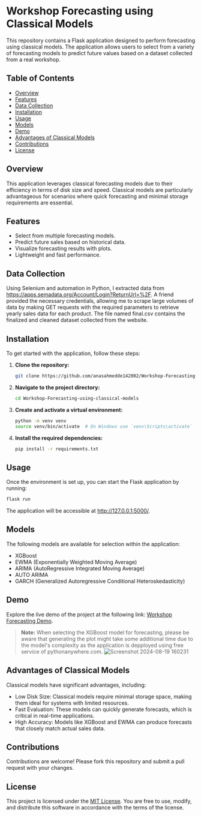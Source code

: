 # Workshop Forecasting using Classical Models

This repository contains a Flask application designed to perform forecasting using classical models. The application allows users to select from a variety of forecasting models to predict future values based on a dataset collected from a real workshop.

## Table of Contents
- [Overview](#overview)
- [Features](#features)
- [Data Collection](#data-collection)
- [Installation](#installation)
- [Usage](#usage)
- [Models](#models)
- [Demo](#demo)
- [Advantages of Classical Models](#advantages-of-classical-models)
- [Contributions](#contributions)
- [License](#license)

## Overview
This application leverages classical forecasting models due to their efficiency in terms of disk size and speed. Classical models are particularly advantageous for scenarios where quick forecasting and minimal storage requirements are essential.

## Features
- Select from multiple forecasting models.
- Predict future sales based on historical data.
- Visualize forecasting results with plots.
- Lightweight and fast performance.

## Data Collection
Using Selenium and automation in Python, I extracted data from https://apps.semadata.org/Account/Login?ReturnUrl=%2F. A friend provided the necessary credentials, allowing me to scrape large volumes of data by making GET requests with the required parameters to retrieve yearly sales data for each product. The file named final.csv contains the finalized and cleaned dataset collected from the website.

## Installation
To get started with the application, follow these steps:

1. **Clone the repository:**
   ```bash
   git clone https://github.com/anasahmedde142002/Workshop-Forecasting-using-classical-models.git
   ```
2. **Navigate to the project directory:**
   ```bash
   cd Workshop-Forecasting-using-classical-models
   ```
3. **Create and activate a virtual environment:**
   ```bash
   python -m venv venv
   source venv/bin/activate  # On Windows use `venv\Scripts\activate`
   ```
4. **Install the required dependencies:**
   ```bash
   pip install -r requirements.txt
   ```
## Usage
Once the environment is set up, you can start the Flask application by running:
```bash
flask run
```
The application will be accessible at http://127.0.0.1:5000/.

## Models
The following models are available for selection within the application:

- XGBoost
- EWMA (Exponentially Weighted Moving Average)
- ARIMA (AutoRegressive Integrated Moving Average)
- AUTO ARIMA
- GARCH (Generalized Autoregressive Conditional Heteroskedasticity)

## Demo
Explore the live demo of the project at the following link: [Workshop Forecasting Demo](https://anasahmeddeahmed1462002.pythonanywhere.com/).

> **Note:** When selecting the XGBoost model for forecasting, please be aware that generating the plot might take some additional time due to the model's complexity as the application is depployed using free service of pythonanywhere.com.
![Screenshot 2024-08-19 160231](https://github.com/user-attachments/assets/526a86f2-8bd5-4a13-9d52-6901df3b4444)

## Advantages of Classical Models
Classical models have significant advantages, including:

- Low Disk Size: Classical models require minimal storage space, making them ideal for systems with limited resources.
- Fast Evaluation: These models can quickly generate forecasts, which is critical in real-time applications.
- High Accuracy: Models like XGBoost and EWMA can produce forecasts that closely match actual sales data.

## Contributions
Contributions are welcome! Please fork this repository and submit a pull request with your changes.

## License
This project is licensed under the [MIT License](LICENSE). You are free to use, modify, and distribute this software in accordance with the terms of the license.

